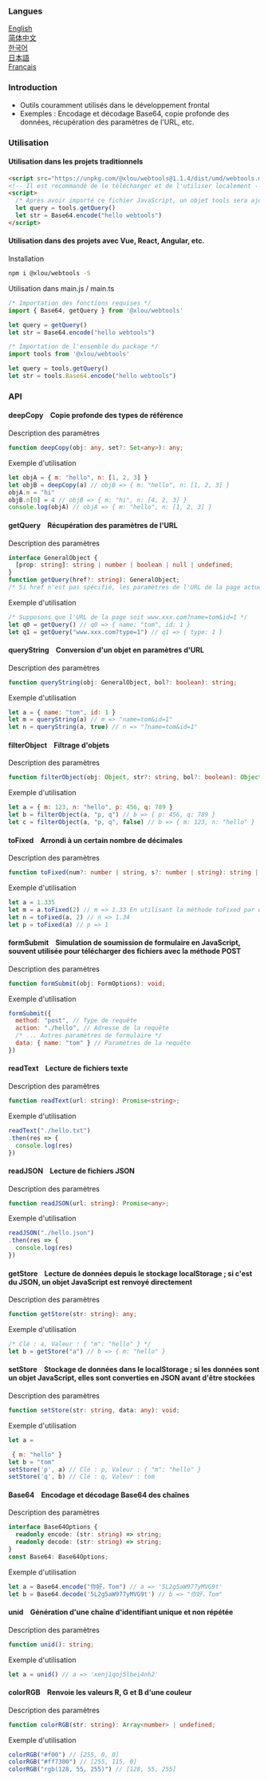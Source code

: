 ### Langues

[English](https://github.com/omlou/webtools#readme)  
[简体中文](https://github.com/omlou/webtools/blob/master/public/markdowns/readme-zh.md)  
[한국어](https://github.com/omlou/webtools/blob/master/public/markdowns/readme-ko.md)  
[日本語](https://github.com/omlou/webtools/blob/master/public/markdowns/readme-ja.md)  
[Français](https://github.com/omlou/webtools/blob/master/public/markdowns/readme-fr.md)  

### Introduction

* Outils couramment utilisés dans le développement frontal
* Exemples : Encodage et décodage Base64, copie profonde des données, récupération des paramètres de l'URL, etc.

### Utilisation

#### Utilisation dans les projets traditionnels

```html
<script src="https://unpkg.com/@xlou/webtools@1.1.4/dist/umd/webtools.min.js"></script>
<!-- Il est recommandé de le télécharger et de l'utiliser localement -->
<script>
  /* Après avoir importé ce fichier JavaScript, un objet tools sera ajouté à la fenêtre (window) */
  let query = tools.getQuery()
  let str = Base64.encode("hello webtools")
</script>
```

#### Utilisation dans des projets avec Vue, React, Angular, etc.

Installation

``` bash
npm i @xlou/webtools -S
```

Utilisation dans main.js / main.ts

``` javascript
/* Importation des fonctions requises */
import { Base64, getQuery } from '@xlou/webtools'

let query = getQuery()
let str = Base64.encode("hello webtools")

/* Importation de l'ensemble du package */
import tools from '@xlou/webtools'

let query = tools.getQuery()
let str = tools.Base64.encode("hello webtools")
```

### API

#### deepCopy &ensp; Copie profonde des types de référence

Description des paramètres

```typescript
function deepCopy(obj: any, set?: Set<any>): any;
```

Exemple d'utilisation

``` javascript
let objA = { m: "hello", n: [1, 2, 3] }
let objB = deepCopy(a) // objB => { m: "hello", n: [1, 2, 3] }
objA.m = "hi"
objB.n[0] = 4 // objB => { m: "hi", n: [4, 2, 3] }
console.log(objA) // objA => { m: "hello", n: [1, 2, 3] }
```

#### getQuery &ensp; Récupération des paramètres de l'URL

Description des paramètres

``` typescript
interface GeneralObject {
  [prop: string]: string | number | boolean | null | undefined;
}
function getQuery(href?: string): GeneralObject;
/* Si href n'est pas spécifié, les paramètres de l'URL de la page actuelle seront récupérés */
```

Exemple d'utilisation

``` javascript
/* Supposons que l'URL de la page soit www.xxx.com?name=tom&id=1 */
let q0 = getQuery() // q0 => { name: "tom", id: 1 }
let q1 = getQuery("www.xxx.com?type=1") // q1 => { type: 1 }
```

#### queryString &ensp; Conversion d'un objet en paramètres d'URL

Description des paramètres

``` typescript
function queryString(obj: GeneralObject, bol?: boolean): string;
```

Exemple d'utilisation

``` javascript
let a = { name: "tom", id: 1 }
let m = queryString(a) // m => "name=tom&id=1"
let n = queryString(a, true) // n => "?name=tom&id=1"
```

#### filterObject &ensp; Filtrage d'objets

Description des paramètres

``` typescript
function filterObject(obj: Object, str?: string, bol?: boolean): Object;
```

Exemple d'utilisation

``` javascript
let a = { m: 123, n: "hello", p: 456, q: 789 }
let b = filterObject(a, "p, q") // b => { p: 456, q: 789 }
let c = filterObject(a, "p, q", false) // b => { m: 123, n: "hello" }
```

#### toFixed &ensp; Arrondi à un certain nombre de décimales

Description des paramètres

``` typescript
function toFixed(num?: number | string, s?: number | string): string | undefined;
```

Exemple d'utilisation

``` javascript
let a = 1.335
let m = a.toFixed(2) // m => 1.33 En utilisant la méthode toFixed par défaut, les résultats peuvent différer des attentes habituelles
let n = toFixed(a, 2) // n => 1.34
let p = toFixed(a) // p => 1
```

#### formSubmit &ensp; Simulation de soumission de formulaire en JavaScript, souvent utilisée pour télécharger des fichiers avec la méthode POST

Description des paramètres

``` typescript
function formSubmit(obj: FormOptions): void;
```

Exemple d'utilisation

``` javascript
formSubmit({
  method: "post", // Type de requête
  action: "./hello", // Adresse de la requête
  /* ... Autres paramètres de formulaire */
  data: { name: "tom" } // Paramètres de la requête
})
```

#### readText &ensp; Lecture de fichiers texte

Description des paramètres

``` typescript
function readText(url: string): Promise<string>;
```

Exemple d'utilisation

``` javascript
readText("./hello.txt")
.then(res => {
  console.log(res)
})
```

#### readJSON &ensp; Lecture de fichiers JSON

Description des paramètres

``` typescript
function readJSON(url: string): Promise<any>;
```

Exemple d'utilisation

``` javascript
readJSON("./hello.json")
.then(res => {
  console.log(res)
})
```

#### getStore &ensp; Lecture de données depuis le stockage localStorage ; si c'est du JSON, un objet JavaScript est renvoyé directement

Description des paramètres

``` typescript
function getStore(str: string): any;
```

Exemple d'utilisation

``` javascript
/* Clé : a, Valeur : { "m": "hello" } */
let b = getStore("a") // b => { m: "hello" }
```

#### setStore &ensp; Stockage de données dans le localStorage ; si les données sont un objet JavaScript, elles sont converties en JSON avant d'être stockées

Description des paramètres

``` typescript
function setStore(str: string, data: any): void;
```

Exemple d'utilisation

``` javascript
let a =

 { m: "hello" }
let b = "tom"
setStore('p', a) // Clé : p, Valeur : { "m": "hello" }
setStore('q', b) // Clé : q, Valeur : tom
```

#### Base64 &ensp; Encodage et décodage Base64 des chaînes

Description des paramètres

``` typescript
interface Base64Options {
  readonly encode: (str: string) => string;
  readonly decode: (str: string) => string;
}
const Base64: Base64Options;
```

Exemple d'utilisation

``` javascript
let a = Base64.encode("你好，Tom") // a => '5L2g5aW977yMVG9t'
let b = Base64.decode('5L2g5aW977yMVG9t') // b => "你好，Tom"
```

#### unid &ensp; Génération d'une chaîne d'identifiant unique et non répétée

Description des paramètres

``` typescript
function unid(): string;
```

Exemple d'utilisation

``` javascript
let a = unid() // a => 'xenj1qoj5lbei4nh2'
```

#### colorRGB &ensp; Renvoie les valeurs R, G et B d'une couleur

Description des paramètres

``` typescript
function colorRGB(str: string): Array<number> | undefined;
```

Exemple d'utilisation

``` javascript
colorRGB("#f00") // [255, 0, 0]
colorRGB("#ff7300") // [255, 115, 0]
colorRGB("rgb(128, 55, 255)") // [128, 55, 255]
```